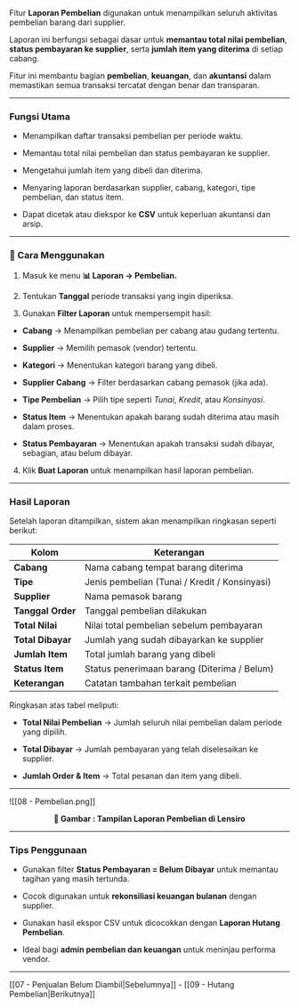 Fitur **Laporan Pembelian** digunakan untuk menampilkan seluruh aktivitas pembelian barang dari supplier.

Laporan ini berfungsi sebagai dasar untuk **memantau total nilai pembelian**, **status pembayaran ke supplier**, serta **jumlah item yang diterima** di setiap cabang.

  

Fitur ini membantu bagian **pembelian**, **keuangan**, dan **akuntansi** dalam memastikan semua transaksi tercatat dengan benar dan transparan.

  

---

  

###  Fungsi Utama

- Menampilkan daftar transaksi pembelian per periode waktu.

- Memantau total nilai pembelian dan status pembayaran ke supplier.

- Mengetahui jumlah item yang dibeli dan diterima.

- Menyaring laporan berdasarkan supplier, cabang, kategori, tipe pembelian, dan status item.

- Dapat dicetak atau diekspor ke **CSV** untuk keperluan akuntansi dan arsip.

  

---

  

### 🧭 Cara Menggunakan

1. Masuk ke menu **📊 Laporan → Pembelian.**

2. Tentukan **Tanggal** periode transaksi yang ingin diperiksa.

3. Gunakan **Filter Laporan** untuk mempersempit hasil:

- **Cabang** → Menampilkan pembelian per cabang atau gudang tertentu.

- **Supplier** → Memilih pemasok (vendor) tertentu.

- **Kategori** → Menentukan kategori barang yang dibeli.

- **Supplier Cabang** → Filter berdasarkan cabang pemasok (jika ada).

- **Tipe Pembelian** → Pilih tipe seperti *Tunai*, *Kredit*, atau *Konsinyasi*.

- **Status Item** → Menentukan apakah barang sudah diterima atau masih dalam proses.

- **Status Pembayaran** → Menentukan apakah transaksi sudah dibayar, sebagian, atau belum dibayar.

4. Klik **Buat Laporan** untuk menampilkan hasil laporan pembelian.

  

---

  

###  Hasil Laporan

Setelah laporan ditampilkan, sistem akan menampilkan ringkasan seperti berikut:

  

| Kolom | Keterangan |
|--------|-------------|
| **Cabang** | Nama cabang tempat barang diterima |
| **Tipe** | Jenis pembelian (Tunai / Kredit / Konsinyasi) |
| **Supplier** | Nama pemasok barang |
| **Tanggal Order** | Tanggal pembelian dilakukan |
| **Total Nilai** | Nilai total pembelian sebelum pembayaran |
| **Total Dibayar** | Jumlah yang sudah dibayarkan ke supplier |
| **Jumlah Item** | Total jumlah barang yang dibeli |
| **Status Item** | Status penerimaan barang (Diterima / Belum) |
| **Keterangan** | Catatan tambahan terkait pembelian |


  

Ringkasan atas tabel meliputi:

-  **Total Nilai Pembelian** → Jumlah seluruh nilai pembelian dalam periode yang dipilih.

- **Total Dibayar** → Jumlah pembayaran yang telah diselesaikan ke supplier.

-  **Jumlah Order & Item** → Total pesanan dan item yang dibeli.

  

---

  

![[08 - Pembelian.png]]

<p align="center"><b>📸 Gambar : Tampilan Laporan Pembelian di Lensiro</b></p>

  

---

  

###  Tips Penggunaan

- Gunakan filter **Status Pembayaran = Belum Dibayar** untuk memantau tagihan yang masih tertunda.

- Cocok digunakan untuk **rekonsiliasi keuangan bulanan** dengan supplier.

- Gunakan hasil ekspor CSV untuk dicocokkan dengan **Laporan Hutang Pembelian**.

- Ideal bagi **admin pembelian dan keuangan** untuk meninjau performa vendor.

  
  
  
  
  

---


 [[07 - Penjualan Belum Diambil|Sebelumnya]] - [[09 - Hutang Pembelian|Berikutnya]] 
